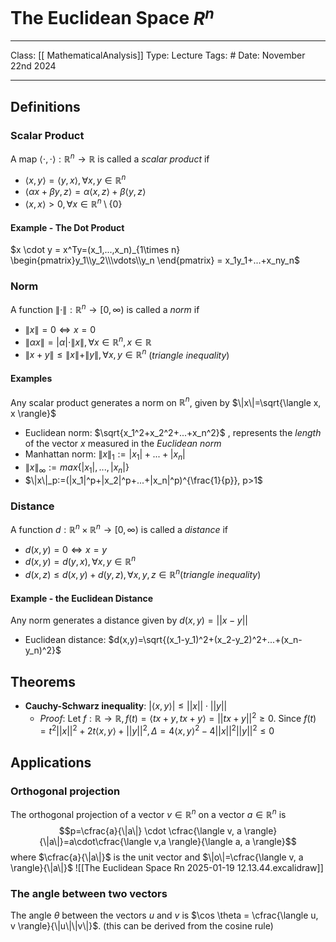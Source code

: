 # The Euclidean Space $R^n$
___
Class: [[ MathematicalAnalysis]]
Type: Lecture
Tags: # 
Date: November 22nd 2024
___
## Definitions
### Scalar Product 
A map $\langle \cdot , \cdot \rangle : \mathbb{R}^n \rightarrow \mathbb{R}$ is called a *scalar product* if 
- $\langle x , y \rangle = \langle y , x \rangle,\forall x,y \in \mathbb{R}^n$
- $\langle \alpha x + \beta y, z \rangle = \alpha \langle x , z \rangle + \beta \langle y , z \rangle$
- $\langle x , x \rangle > 0, \forall x \in \mathbb{R}^n \setminus \{0\}$
#### Example - The Dot Product
$x \cdot y = x^Ty=(x_1,...,x_n)_{1\times n} \begin{pmatrix}y_1\\y_2\\\vdots\\y_n \end{pmatrix} = x_1y_1+...+x_ny_n$
### Norm
A function $\|\cdot\|:\mathbb{R}^n\rightarrow[0,\infty)$ is called a *norm* if 
- $\|x\|=0 \iff x = 0$
- $\|\alpha x\| = |\alpha|\cdot\|x\|, \forall x\in \mathbb{R}^n, x \in \mathbb{R}$
- $\|x+y\| \leq \|x\|+\|y\|, \forall x,y \in \mathbb{R}^n$ (*triangle inequality*)

#### Examples 
 Any scalar product generates a norm on $\mathbb{R}^n$, given by $\|x\|=\sqrt{\langle x, x \rangle}$
  - Euclidean norm: $\sqrt{x_1^2+x_2^2+...+x_n^2}$ ,  represents the *length* of the vector $x$ measured in the *Euclidean norm*
 - Manhattan norm: $\|x\|_1:=|x_1|+...+|x_n|$
 - $\|x\|_\infty := max\{|x_1|,...,|x_n|\}$ 
 - $\|x\|_p:=(|x_1|^p+|x_2|^p+...+|x_n|^p)^{\frac{1}{p}}, p>1$

### Distance
A function $d:\mathbb{R}^n\times\mathbb{R}^n \rightarrow [0,\infty)$ is called a *distance* if 
- $d(x,y) = 0 \iff x=y$
- $d(x,y)=d(y,x),\forall x,y\in \mathbb{R}^n$
- $d(x,z)\leq d(x,y)+d(y,z),\forall x,y,z \in \mathbb{R}^n$(*triangle inequality*)
#### Example - the Euclidean Distance
Any norm generates a distance given by $d(x,y)=||x-y||$
- Euclidean distance: $d(x,y)=\sqrt{(x_1-y_1)^2+(x_2-y_2)^2+...+(x_n-y_n)^2}$
## Theorems
- **Cauchy-Schwarz inequality**: $| \langle x, y \rangle| \leq ||x||\cdot||y||$
	- *Proof*: Let $f : \mathbb{R} \rightarrow \mathbb{R}, f(t) = \langle tx+y,tx+y\rangle=||tx+y||^2\geq0$. Since $f(t)=t^2||x||^2+2t\langle x,y\rangle+||y||^2, \Delta=4\langle x,y\rangle^2-4||x||^2||y||^2 \leq 0$ 

## Applications
### Orthogonal projection
The orthogonal projection of a vector $v \in \mathbb{R}^n$ on a vector $a \in \mathbb{R}^n$ is $$p=\cfrac{a}{\|a\|} \cdot \cfrac{\langle v, a \rangle}{\|a\|}=a\cdot\cfrac{\langle v,a \rangle}{\langle a, a \rangle}$$ where $\cfrac{a}{\|a\|}$ is the unit vector and $\|o\|=\cfrac{\langle v, a \rangle}{\|a\|}$ 
![[The Euclidean Space Rn 2025-01-19 12.13.44.excalidraw]]
### The angle between two vectors 
The angle $\theta$ between the vectors $u$ and $v$ is $\cos \theta = \cfrac{\langle u, v \rangle}{\|u\|\|v\|}$. (this can be derived from the cosine rule)